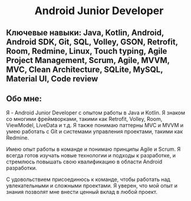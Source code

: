 <div class="container">
<h1 align="center">Android Junior Developer</h1>

  <div class="skills">
    <h2>Ключевые навыки: Java, Kotlin, Android, Android SDK, Git, SQL, Volley, GSON, Retrofit, Room, Redmine, Linux, Touch typing, Agile Project Management, Scrum, Agile, MVVM, MVC, Clean Architecture, SQLite, MySQL, Material UI, Code review</h2>
  </div>
  <div class="about">
    <h2>Обо мне:</h2>
    <p>Я - Android Junior Developer с опытом работы в Java и Kotlin. Я знаком со многими фреймворками, такими как Retrofit, Volley, Room, ViewModel, LiveData и т.д. Я также понимаю паттерны MVC и MVVM и умею работать с Git и системами управления проектами, такими как Redmine.</p>
    <p>Имею опыт работы в команде и понимаю принципы Agile и Scrum. Я всегда готов изучать новые технологии и подходы к разработке, и стремлюсь повышать свою квалификацию в области Android разработки.</p>
    <p>С удовольствием присоединюсь к команде, чтобы работать над увлекательными и сложными проектами. Я уверен, что мой опыт и знания позволят мне внести ценный вклад в любой проект.</p>
  </div>
</div>
